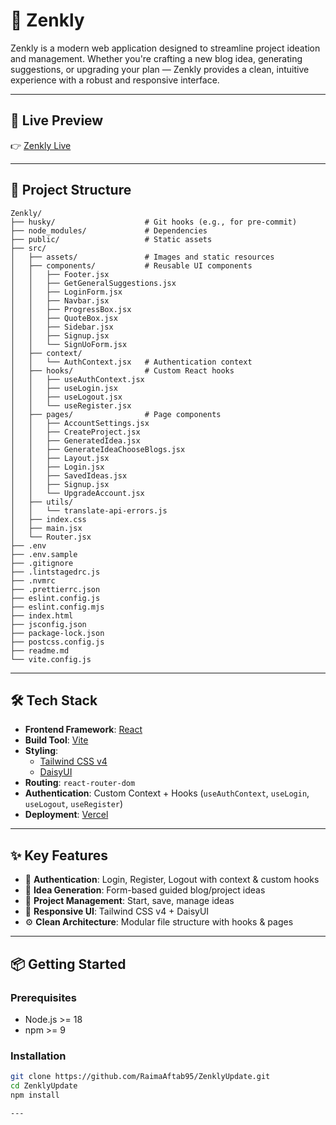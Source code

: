 # 🌟 Zenkly

Zenkly is a modern web application designed to streamline project ideation and management. Whether you're crafting a new blog idea, generating suggestions, or upgrading your plan — Zenkly provides a clean, intuitive experience with a robust and responsive interface.

---

## 🚀 Live Preview

👉 [Zenkly Live](https://zenkly-update-hvxdm8xyz-raima-aftabs-projects.vercel.app)

---

## 📁 Project Structure

```
Zenkly/
├── husky/                    # Git hooks (e.g., for pre-commit)
├── node_modules/             # Dependencies
├── public/                   # Static assets
├── src/
│   ├── assets/               # Images and static resources
│   ├── components/           # Reusable UI components
│   │   ├── Footer.jsx
│   │   ├── GetGeneralSuggestions.jsx
│   │   ├── LoginForm.jsx
│   │   ├── Navbar.jsx
│   │   ├── ProgressBox.jsx
│   │   ├── QuoteBox.jsx
│   │   ├── Sidebar.jsx
│   │   ├── Signup.jsx
│   │   └── SignUoForm.jsx
│   ├── context/
│   │   └── AuthContext.jsx   # Authentication context
│   ├── hooks/                # Custom React hooks
│   │   ├── useAuthContext.jsx
│   │   ├── useLogin.jsx
│   │   ├── useLogout.jsx
│   │   └── useRegister.jsx
│   ├── pages/                # Page components
│   │   ├── AccountSettings.jsx
│   │   ├── CreateProject.jsx
│   │   ├── GeneratedIdea.jsx
│   │   ├── GenerateIdeaChooseBlogs.jsx
│   │   ├── Layout.jsx
│   │   ├── Login.jsx
│   │   ├── SavedIdeas.jsx
│   │   ├── Signup.jsx
│   │   └── UpgradeAccount.jsx
│   ├── utils/
│   │   └── translate-api-errors.js
│   ├── index.css
│   ├── main.jsx
│   └── Router.jsx
├── .env
├── .env.sample
├── .gitignore
├── .lintstagedrc.js
├── .nvmrc
├── .prettierrc.json
├── eslint.config.js
├── eslint.config.mjs
├── index.html
├── jsconfig.json
├── package-lock.json
├── postcss.config.js
├── readme.md
└── vite.config.js
```

---

## 🛠️ Tech Stack

- **Frontend Framework**: [React](https://reactjs.org/)
- **Build Tool**: [Vite](https://vitejs.dev/)
- **Styling**:
  - [Tailwind CSS v4](https://tailwindcss.com/)
  - [DaisyUI](https://daisyui.com/)
- **Routing**: `react-router-dom`
- **Authentication**: Custom Context + Hooks (`useAuthContext`, `useLogin`, `useLogout`, `useRegister`)
- **Deployment**: [Vercel](https://vercel.com/)

---

## ✨ Key Features

- 🔐 **Authentication**: Login, Register, Logout with context & custom hooks  
- 🧠 **Idea Generation**: Form-based guided blog/project ideas  
- 📝 **Project Management**: Start, save, manage ideas  
- 🎨 **Responsive UI**: Tailwind CSS v4 + DaisyUI  
- ⚙️ **Clean Architecture**: Modular file structure with hooks & pages

---

## 📦 Getting Started

### Prerequisites

- Node.js >= 18  
- npm >= 9  

### Installation

```bash
git clone https://github.com/RaimaAftab95/ZenklyUpdate.git
cd ZenklyUpdate
npm install

---
